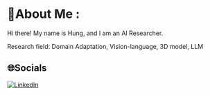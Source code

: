 # 💫About Me :
Hi there! My name is Hung, and I am an AI Researcher. 

Research field: Domain Adaptation, Vision-language, 3D model, LLM



## 🌐Socials
[![LinkedIn](https://img.shields.io/badge/LinkedIn-%230077B5.svg?logo=linkedin&logoColor=white)](https://linkedin.com/in/linkedin.com/in/hưng-lê-minh-b66209215) 

